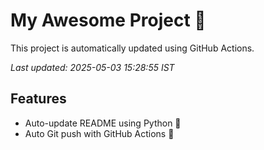 # My Awesome Project 🚀

This project is automatically updated using GitHub Actions.

_Last updated: 2025-05-03 15:28:55 IST_

## Features
- Auto-update README using Python 🐍
- Auto Git push with GitHub Actions 🤖
